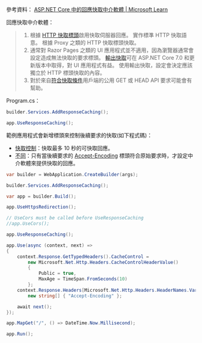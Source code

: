 
參考資料：
[ASP.NET Core 中的回應快取中介軟體 | Microsoft Learn](https://learn.microsoft.com/zh-tw/aspnet/core/performance/caching/middleware?view=aspnetcore-7.0#options)

回應快取中介軟體：
>1. 根據 [HTTP 快取標頭](https://developer.mozilla.org/docs/Web/HTTP/Headers/Cache-Control)啟用快取伺服器回應。 實作標準 HTTP 快取語意。 根據 Proxy 之類的 HTTP 快取標頭快取。
>2. 通常對 Razor Pages 之類的 UI 應用程式並不適用，因為瀏覽器通常會設定造成無法快取的要求標頭。 [輸出快取](https://learn.microsoft.com/zh-tw/aspnet/core/performance/caching/output?view=aspnetcore-7.0)可在 ASP.NET Core 7.0 和更新版本中取得，對 UI 應用程式有益。 使用輸出快取，設定會決定應該獨立於 HTTP 標頭快取的內容。
>3. 對於來自[符合快取條件](https://learn.microsoft.com/zh-tw/aspnet/core/performance/caching/middleware?view=aspnetcore-7.0#cfc)用戶端的公用 GET 或 HEAD API 要求可能會有幫助。

Program.cs：
```C#
builder.Services.AddResponseCaching();

app.UseResponseCaching();
```

範例應用程式會新增標頭來控制後續要求的快取(如下程式碼)：
- [快取控制](https://www.rfc-editor.org/rfc/rfc9111#field.cache-control)：快取最多 10 秒的可快取回應。
- [不同](https://www.rfc-editor.org/rfc/rfc9110#field.vary)：只有當後續要求的 [Accept-Encoding](https://www.rfc-editor.org/rfc/rfc9110#field.accept-encoding) 標頭符合原始要求時，才設定中介軟體來提供快取的回應。
```C#
var builder = WebApplication.CreateBuilder(args);

builder.Services.AddResponseCaching();

var app = builder.Build();

app.UseHttpsRedirection();

// UseCors must be called before UseResponseCaching
//app.UseCors();

app.UseResponseCaching();

app.Use(async (context, next) =>
{
    context.Response.GetTypedHeaders().CacheControl =
        new Microsoft.Net.Http.Headers.CacheControlHeaderValue()
        {
            Public = true,
            MaxAge = TimeSpan.FromSeconds(10)
        };
    context.Response.Headers[Microsoft.Net.Http.Headers.HeaderNames.Vary] =
        new string[] { "Accept-Encoding" };

    await next();
});

app.MapGet("/", () => DateTime.Now.Millisecond);

app.Run();
```